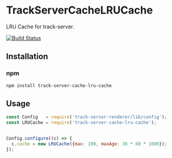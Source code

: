 # TrackServerCacheLRUCache
LRU Cache for track-server.

[![Build Status](https://travis-ci.org/yosami-framework/track-server-cache-lru-cache.svg?branch=master)](https://travis-ci.org/yosami-framework/track-server-cache-lru-cache)

## Installation

### npm

```shell
npm install track-server-cache-lru-cache
```

## Usage

```javascript
const Config   = require('track-server-renderer/lib/config');
const LRUCache = require('track-server-cache-lru-cache');


Config.configure((c) => {
  c.cache = new LRUCache({max: 100, maxAge: 30 * 60 * 1000});
});
```
